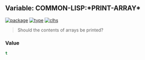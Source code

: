 ## Variable: COMMON-LISP:\*PRINT-ARRAY\*
[![package](https://img.shields.io/badge/Package-COMMON--LISP-5f9ea0.svg?style=social&colorA=999999)](../) [![type](https://img.shields.io/badge/Type-Variable-5f9ea0.svg?style=social&colorA=999999)](../#variable) [![clhs](https://img.shields.io/badge/CLHS-*PRINT--ARRAY*-5f9ea0.svg?style=social&colorA=999999)](http://www.lispworks.com/documentation/HyperSpec/Body/v_pr_ar.htm) 

> Should the contents of arrays be printed?

### Value
```cl
t
```
